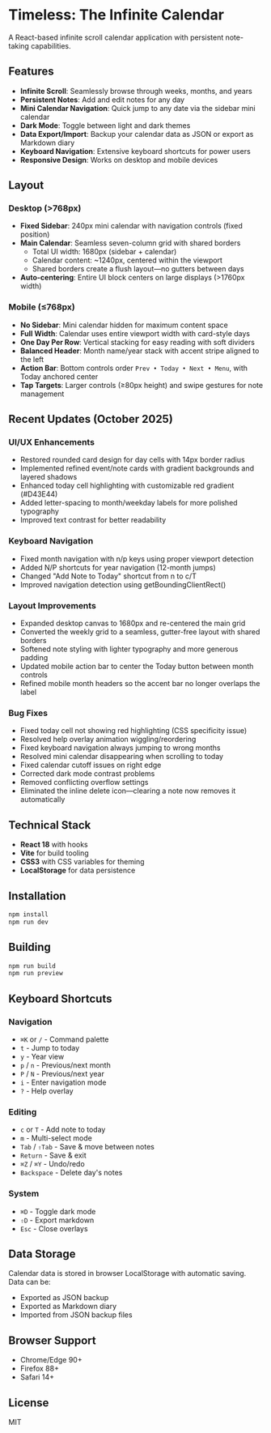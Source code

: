 # Timeless: The Infinite Calendar

A React-based infinite scroll calendar application with persistent note-taking capabilities.

## Features

- **Infinite Scroll**: Seamlessly browse through weeks, months, and years
- **Persistent Notes**: Add and edit notes for any day
- **Mini Calendar Navigation**: Quick jump to any date via the sidebar mini calendar
- **Dark Mode**: Toggle between light and dark themes
- **Data Export/Import**: Backup your calendar data as JSON or export as Markdown diary
- **Keyboard Navigation**: Extensive keyboard shortcuts for power users
- **Responsive Design**: Works on desktop and mobile devices

## Layout

### Desktop (>768px)
- **Fixed Sidebar**: 240px mini calendar with navigation controls (fixed position)
- **Main Calendar**: Seamless seven-column grid with shared borders
  - Total UI width: 1680px (sidebar + calendar)
  - Calendar content: ~1240px, centered within the viewport
  - Shared borders create a flush layout—no gutters between days
- **Auto-centering**: Entire UI block centers on large displays (>1760px width)

### Mobile (≤768px)
- **No Sidebar**: Mini calendar hidden for maximum content space
- **Full Width**: Calendar uses entire viewport width with card-style days
- **One Day Per Row**: Vertical stacking for easy reading with soft dividers
- **Balanced Header**: Month name/year stack with accent stripe aligned to the left
- **Action Bar**: Bottom controls order `Prev • Today • Next • Menu`, with Today anchored center
- **Tap Targets**: Larger controls (≥80px height) and swipe gestures for note management

## Recent Updates (October 2025)

### UI/UX Enhancements
- Restored rounded card design for day cells with 14px border radius
- Implemented refined event/note cards with gradient backgrounds and layered shadows
- Enhanced today cell highlighting with customizable red gradient (#D43E44)
- Added letter-spacing to month/weekday labels for more polished typography
- Improved text contrast for better readability

### Keyboard Navigation
- Fixed month navigation with n/p keys using proper viewport detection
- Added N/P shortcuts for year navigation (12-month jumps)
- Changed "Add Note to Today" shortcut from n to c/T
- Improved navigation detection using getBoundingClientRect()

### Layout Improvements
- Expanded desktop canvas to 1680px and re-centered the main grid
- Converted the weekly grid to a seamless, gutter-free layout with shared borders
- Softened note styling with lighter typography and more generous padding
- Updated mobile action bar to center the Today button between month controls
- Refined mobile month headers so the accent bar no longer overlaps the label

### Bug Fixes
- Fixed today cell not showing red highlighting (CSS specificity issue)
- Resolved help overlay animation wiggling/reordering
- Fixed keyboard navigation always jumping to wrong months
- Resolved mini calendar disappearing when scrolling to today
- Fixed calendar cutoff issues on right edge
- Corrected dark mode contrast problems
- Removed conflicting overflow settings
- Eliminated the inline delete icon—clearing a note now removes it automatically

## Technical Stack

- **React 18** with hooks
- **Vite** for build tooling
- **CSS3** with CSS variables for theming
- **LocalStorage** for data persistence

## Installation

```bash
npm install
npm run dev
```

## Building

```bash
npm run build
npm run preview
```

## Keyboard Shortcuts

### Navigation
- `⌘K` or `/` - Command palette
- `t` - Jump to today
- `y` - Year view
- `p` / `n` - Previous/next month
- `P` / `N` - Previous/next year
- `i` - Enter navigation mode
- `?` - Help overlay

### Editing
- `c` or `T` - Add note to today
- `m` - Multi-select mode
- `Tab` / `⇧Tab` - Save & move between notes
- `Return` - Save & exit
- `⌘Z` / `⌘Y` - Undo/redo
- `Backspace` - Delete day's notes

### System
- `⌘D` - Toggle dark mode
- `⇧D` - Export markdown
- `Esc` - Close overlays

## Data Storage

Calendar data is stored in browser LocalStorage with automatic saving. Data can be:
- Exported as JSON backup
- Exported as Markdown diary
- Imported from JSON backup files

## Browser Support

- Chrome/Edge 90+
- Firefox 88+
- Safari 14+

## License

MIT
